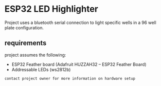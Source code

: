 # ESP32 LED Highlighter

Project uses a bluetooth serial connection to light specific wells in a 96 well plate configuration.

## requirements

project assumes the following:

- ESP32 Feather board (Adafruit HUZZAH32 – ESP32 Feather Board)
- Addressable LEDs (ws2812b)

```
contact project owner for more information on hardware setup
```


